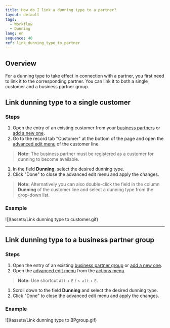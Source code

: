 ```yaml
---
title: How do I link a dunning type to a partner?
layout: default
tags:
  - Workflow
  - Dunning
lang: en
sequence: 40
ref: link_dunning_type_to_partner
---
```


## Overview
For a dunning type to take effect in connection with a partner, you first need to link it to the corresponding partner. You can link it to both a single customer and a business partner group.

## Link dunning type to a single customer

### Steps
1. Open the entry of an existing customer from your [business partners](Menu) or [add a new one](New_business_partner_customer).
1. Go to the record tab "Customer" at the bottom of the page and open the [advanced edit menu](Open_AdvancedEditTab) of the customer line.
 >**Note:** The business partner must be registered as a customer for dunning to become available.

1. In the field **Dunning**, select the desired dunning type.
1. Click "Done" to close the advanced edit menu and apply the changes.
 >**Note:** Alternatively you can also double-click the field in the column **Dunning** of the customer line and select a dunning type from the drop-down list.

### Example
![](assets/Link dunning type to customer.gif)

---

## Link dunning type to a business partner group

### Steps
1. Open the entry of an existing [business partner group](Menu) or [add a new one](New_Business_Partner_Group).
1. Open the [advanced edit menu](ViewModes) from the [actions menu](StartAction).
 >**Note:** Use shortcut `Alt` + `E` / `⌥ alt` + `E`.

1. Scroll down to the field **Dunning** and select the desired dunning type.
1. Click "Done" to close the advanced edit menu and apply the changes.

### Example
![](assets/Link dunning type to BPgroup.gif)
